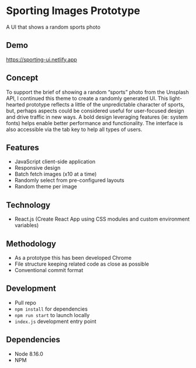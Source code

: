 # Sporting Images Prototype

A UI that shows a random sports photo

## Demo

https://sporting-ui.netlify.app

## Concept

To support the brief of showing a random “sports” photo from the Unsplash API, I continued this theme to create a randomly generated UI. This light-hearted prototype reflects a little of the unpredictable character of sports, but, perhaps aspects could be considered useful for user-focused design and drive traffic in new ways. A bold design leveraging features (ie: system fonts) helps enable better performance and functionality. The interface is also accessible via the tab key to help all types of users.

## Features

- JavaScript client-side application
- Responsive design
- Batch fetch images (x10 at a time)
- Randomly select from pre-configured layouts
- Random theme per image

## Technology

- React.js (Create React App using CSS modules and custom environment variables)

## Methodology

- As a prototype this has been developed Chrome
- File structure keeping related code as close as possible
- Conventional commit format

## Development

- Pull repo
- `npm install` for dependencies
- `npm run start` to launch locally
- `index.js` development entry point

## Dependencies

- Node 8.16.0
- NPM
